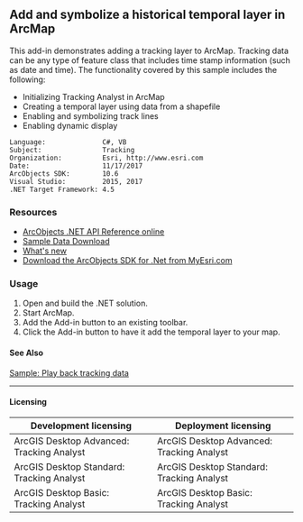 ## Add and symbolize a historical temporal layer in ArcMap

  <div xmlns="http://www.w3.org/1999/xhtml" xmlns:my="http://schemas.microsoft.com/office/infopath/2003/myXSD/2006-02-10T23:25:53">This add-in demonstrates adding a tracking layer to ArcMap. Tracking data can be any type of feature class that includes time stamp information (such as date and time). The functionality covered by this sample includes the following:</div>

*   Initializing Tracking Analyst in ArcMap
*   Creating a temporal layer using data from a shapefile
*   Enabling and symbolizing track lines
*   Enabling dynamic display   


<!-- TODO: Fill this section below with metadata about this sample-->
```
Language:              C#, VB
Subject:               Tracking
Organization:          Esri, http://www.esri.com
Date:                  11/17/2017
ArcObjects SDK:        10.6
Visual Studio:         2015, 2017
.NET Target Framework: 4.5
```

### Resources

* [ArcObjects .NET API Reference online](http://desktop.arcgis.com/en/arcobjects/latest/net/webframe.htm)  
* [Sample Data Download](../../releases)  
* [What's new](http://desktop.arcgis.com/en/arcobjects/latest/net/webframe.htm#05247c04-bfd9-4e36-ae09-bc6e833c3b14.htm)  
* [Download the ArcObjects SDK for .Net from MyEsri.com](https://my.esri.com/)  

### Usage
1. Open and build the .NET solution.  
1. Start ArcMap.  
1. Add the Add-in button to an existing toolbar.  
1. Click the Add-in button to have it add the temporal layer to your map.  







#### See Also  
[Sample: Play back tracking data](../../../Net/Tracking/Samples/TAPlaybackTrackingData)  


---------------------------------

#### Licensing  
| Development licensing | Deployment licensing | 
| ------------- | ------------- | 
| ArcGIS Desktop Advanced: Tracking Analyst | ArcGIS Desktop Advanced: Tracking Analyst |  
| ArcGIS Desktop Standard: Tracking Analyst | ArcGIS Desktop Standard: Tracking Analyst |  
| ArcGIS Desktop Basic: Tracking Analyst | ArcGIS Desktop Basic: Tracking Analyst |  


